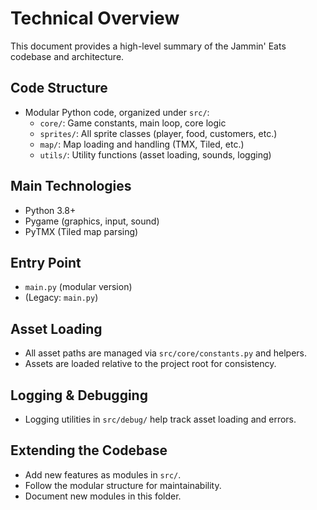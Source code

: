 # Technical Overview

This document provides a high-level summary of the Jammin' Eats codebase and architecture.

## Code Structure
- Modular Python code, organized under `src/`:
  - `core/`: Game constants, main loop, core logic
  - `sprites/`: All sprite classes (player, food, customers, etc.)
  - `map/`: Map loading and handling (TMX, Tiled, etc.)
  - `utils/`: Utility functions (asset loading, sounds, logging)

## Main Technologies
- Python 3.8+
- Pygame (graphics, input, sound)
- PyTMX (Tiled map parsing)

## Entry Point
- `main.py` (modular version)
- (Legacy: `main.py`)

## Asset Loading
- All asset paths are managed via `src/core/constants.py` and helpers.
- Assets are loaded relative to the project root for consistency.

## Logging & Debugging
- Logging utilities in `src/debug/` help track asset loading and errors.

## Extending the Codebase
- Add new features as modules in `src/`.
- Follow the modular structure for maintainability.
- Document new modules in this folder.

